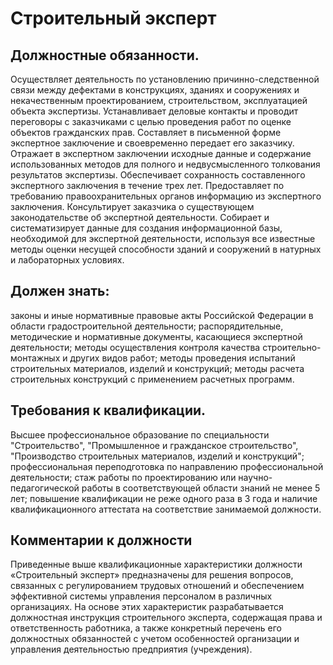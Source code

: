 # Строительный эксперт

## Должностные обязанности.
Осуществляет деятельность по установлению
причинно-следственной связи между дефектами в конструкциях, зданиях и
сооружениях и некачественным проектированием, строительством, эксплуатацией
объекта экспертизы. Устанавливает деловые контакты и проводит переговоры с
заказчиками с целью проведения работ по оценке объектов гражданских прав.
Составляет в письменной форме экспертное заключение и своевременно передает
его заказчику. Отражает в экспертном заключении исходные данные и содержание
использованных методов для полного и недвусмысленного толкования результатов
экспертизы. Обеспечивает сохранность составленного экспертного заключения в
течение трех лет. Предоставляет по требованию правоохранительных органов
информацию из экспертного заключения. Консультирует заказчика о существующем
законодательстве об экспертной деятельности. Собирает и систематизирует данные
для создания информационной базы, необходимой для экспертной деятельности,
используя все известные методы оценки несущей способности зданий и сооружений
в натурных и лабораторных условиях.

## Должен знать:
законы и иные нормативные правовые акты Российской Федерации
в области градостроительной деятельности; распорядительные, методические и
нормативные документы, касающиеся экспертной деятельности; методы
осуществления контроля качества строительно-монтажных и других видов работ;
методы проведения испытаний строительных материалов, изделий и конструкций;
методы расчета строительных конструкций с применением расчетных программ.

## Требования к квалификации.
Высшее профессиональное образование по
специальности "Строительство", "Промышленное и гражданское строительство",
"Производство строительных материалов, изделий и конструкций";
профессиональная переподготовка по направлению профессиональной деятельности;
стаж работы по проектированию или научно-педагогической работы в
соответствующей области знаний не менее 5 лет; повышение квалификации не реже
одного раза в 3 года и наличие квалификационного аттестата на соответствие
занимаемой должности.

## Комментарии к должности

Приведенные выше квалификационные характеристики должности «Строительный
эксперт» предназначены для решения вопросов, связанных с регулированием
трудовых отношений и обеспечением эффективной системы управления персоналом в
различных организациях. На основе этих характеристик разрабатывается
должностная инструкция строительного эксперта, содержащая права и
ответственность работника, а также конкретный перечень его должностных
обязанностей с учетом особенностей организации и управления деятельностью
предприятия (учреждения).

